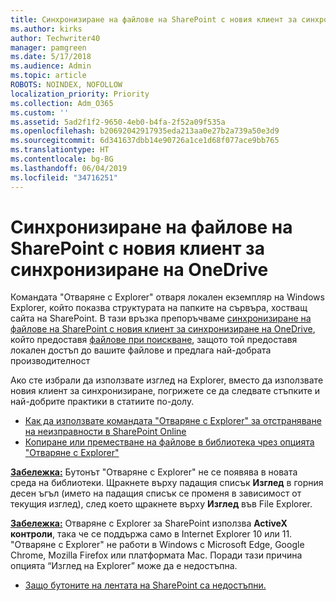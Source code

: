 ```yaml
---
title: Синхронизиране на файлове на SharePoint с новия клиент за синхронизиране на OneDrive
ms.author: kirks
author: Techwriter40
manager: pamgreen
ms.date: 5/17/2018
ms.audience: Admin
ms.topic: article
ROBOTS: NOINDEX, NOFOLLOW
localization_priority: Priority
ms.collection: Adm_O365
ms.custom: ''
ms.assetid: 5ad2f1f2-9650-4eb0-b4fa-2f52a09f535a
ms.openlocfilehash: b20692042917935eda213aa0e27b2a739a50e3d9
ms.sourcegitcommit: 6d341637dbb14e90726a1ce1d68f077ace9bb765
ms.translationtype: HT
ms.contentlocale: bg-BG
ms.lasthandoff: 06/04/2019
ms.locfileid: "34716251"
---
```

# <a name="sync-sharepoint-files-with-the-new-onedrive-sync-client"></a>Синхронизиране на файлове на SharePoint с новия клиент за синхронизиране на OneDrive

<p>
  <span style="mso-bidi-font-family: Calibri; mso-bidi-theme-font: minor-latin;">Командата "Отваряне с Explorer" отваря локален екземпляр на Windows Explorer, който показва структурата на папките на сървъра, хостващ сайта на SharePoint. В тази връзка препоръчваме <a href="https://support.office.com/bg-BG/article/sync-sharepoint-files-with-the-new-onedrive-sync-client-6de9ede8-5b6e-4503-80b2-6190f3354a88">синхронизиране на файлове на SharePoint с новия клиент за синхронизиране на OneDrive</a>, който предоставя <a href="https://support.office.com/bg-BG/article/learn-about-onedrive-files-on-demand-0e6860d3-d9f3-4971-b321-7092438fb38e">файлове при поискване</a>, защото той предоставя локален достъп до вашите файлове и предлага най-добрата производителност</span></p> <p><span style="mso-bidi-font-family: Calibri; mso-bidi-theme-font: minor-latin;">Ако сте избрали да използвате изглед на Explorer, вместо да използвате новия клиент за синхронизиране, погрижете се да следвате стъпките и най-добрите практики в статиите по-долу.</span></p> <ul> <li>
  <span style="mso-bidi-font-family: Calibri; mso-bidi-theme-font: minor-latin;">
  <a href="https://support.office.com/bg-BG/article/How-to-use-the-Open-with-Explorer-command-to-troubleshoot-issues-in-SharePoint-Online-87155331-0c92-4224-a4c1-da5c21c4ade4">Как да използвате командата "Отваряне с Explorer" за отстраняване на неизправности в SharePoint Online</a></span></li> <li>
  <span style="mso-bidi-font-family: Calibri; mso-bidi-theme-font: minor-latin;">
  <a href="https://support.office.com/bg-BG/article/copy-or-move-library-files-by-using-open-with-explorer-aaee7bfb-e2a1-42ee-8fc0-bcc0754f04d2">Копиране или преместване на файлове в библиотека чрез опцията "Отваряне с Explorer"</a></span></li> </ul> <p><strong style="mso-bidi-font-weight: normal;"><u><span style="mso-bidi-font-family: Calibri; mso-bidi-theme-font: minor-latin;">Забележка:</span></u></strong><span style="mso-bidi-font-family: Calibri; mso-bidi-theme-font: minor-latin;"> Бутонът "Отваряне с Explorer" не се появява в новата среда на библиотеки. Щракнете върху падащия списък <strong> Изглед</strong> в горния десен ъгъл (името на падащия списък се променя в зависимост от текущия изглед), след което щракнете върху <strong>Изглед</strong> във File Explorer.</span></p> <p><strong style="mso-bidi-font-weight: normal;"><u><span style="mso-bidi-font-family: Calibri; mso-bidi-theme-font: minor-latin;">Забележка:</span></u></strong><span style="mso-bidi-font-family: Calibri; mso-bidi-theme-font: minor-latin;"> Отваряне с Explorer за SharePoint използва <strong>ActiveX контроли</strong>, така че се поддържа само в Internet Explorer 10 или 11. "Отваряне с Explorer" не работи в Windows с Microsoft Edge, Google Chrome, Mozilla Firefox или платформата Mac. Поради тази причина опцията &ldquo;Изглед на Explorer&rdquo; може да е недостъпна.</span></p> <ul> <li>
  <span style="mso-bidi-font-family: Calibri; mso-bidi-theme-font: minor-latin;">
  <a href="https://support.office.com/bg-BG/article/Why-SharePoint-ribbon-buttons-are-unavailable-48b0939a-2efb-4e79-b5e8-b2c4cb5d04ca">Защо бутоните на лентата на SharePoint са недостъпни.</a></span></li> </ul> <p>&nbsp;</p>

  

